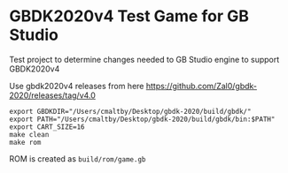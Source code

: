 # GBDK2020v4 Test Game for GB Studio

Test project to determine changes needed to GB Studio engine to support GBDK2020v4

Use gbdk2020v4 releases from here https://github.com/Zal0/gbdk-2020/releases/tag/v4.0

```
export GBDKDIR="/Users/cmaltby/Desktop/gbdk-2020/build/gbdk/"
export PATH="/Users/cmaltby/Desktop/gbdk-2020/build/gbdk/bin:$PATH"
export CART_SIZE=16
make clean
make rom
```

ROM is created as `build/rom/game.gb`
